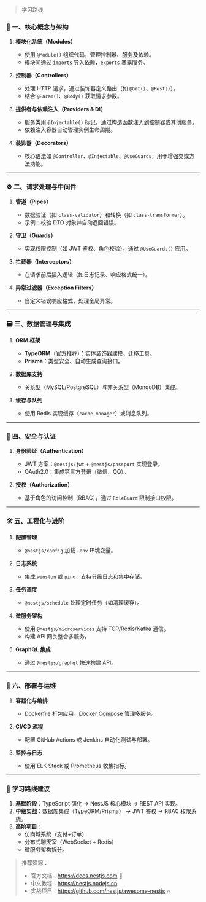 > 学习路线

### 🧩 **一、核心概念与架构**

1. **模块化系统（Modules）**

   - 使用 `@Module()` 组织代码，管理控制器、服务及依赖。
   - 模块间通过 `imports` 导入依赖，`exports` 暴露服务。

2. **控制器（Controllers）**

   - 处理 HTTP 请求，通过装饰器定义路由（如 `@Get()`、`@Post()`）。
   - 结合 `@Param()`、`@Body()` 获取请求参数。

3. **提供者与依赖注入（Providers & DI）**

   - 服务类用 `@Injectable()` 标记，通过构造函数注入到控制器或其他服务。
   - 依赖注入容器自动管理实例生命周期。

4. **装饰器（Decorators）**
   - 核心语法如 `@Controller`、`@Injectable`、`@UseGuards`，用于增强类或方法功能。

---

### ⚙️ **二、请求处理与中间件**

1. **管道（Pipes）**

   - 数据验证（如 `class-validator`）和转换（如 `class-transformer`）。
   - 示例：校验 DTO 对象并自动返回错误。

2. **守卫（Guards）**

   - 实现权限控制（如 JWT 鉴权、角色校验），通过 `@UseGuards()` 应用。

3. **拦截器（Interceptors）**

   - 在请求前后插入逻辑（如日志记录、响应格式统一）。

4. **异常过滤器（Exception Filters）**
   - 自定义错误响应格式，处理全局异常。

---

### 🗃️ **三、数据管理与集成**

1. **ORM 框架**

   - **TypeORM**（官方推荐）：实体装饰器建模、迁移工具。
   - **Prisma**：类型安全、自动生成查询接口。

2. **数据库支持**

   - 关系型（MySQL/PostgreSQL）与非关系型（MongoDB）集成。

3. **缓存与队列**
   - 使用 Redis 实现缓存（`cache-manager`）或消息队列。

---

### 🔐 **四、安全与认证**

1. **身份验证（Authentication）**

   - JWT 方案：`@nestjs/jwt` + `@nestjs/passport` 实现登录。
   - OAuth2.0：集成第三方登录（微信、QQ）。

2. **授权（Authorization）**
   - 基于角色的访问控制（RBAC），通过 `RoleGuard` 限制接口权限。

---

### 🛠️ **五、工程化与进阶**

1. **配置管理**

   - `@nestjs/config` 加载 `.env` 环境变量。

2. **日志系统**

   - 集成 `winston` 或 `pino`，支持分级日志和集中存储。

3. **任务调度**

   - `@nestjs/schedule` 处理定时任务（如清理缓存）。

4. **微服务架构**

   - 使用 `@nestjs/microservices` 支持 TCP/Redis/Kafka 通信。
   - 构建 API 网关整合多服务。

5. **GraphQL 集成**
   - 通过 `@nestjs/graphql` 快速构建 API。

---

### 🚀 **六、部署与运维**

1. **容器化与编排**

   - Dockerfile 打包应用，Docker Compose 管理多服务。

2. **CI/CD 流程**

   - 配置 GitHub Actions 或 Jenkins 自动化测试与部署。

3. **监控与日志**
   - 使用 ELK Stack 或 Prometheus 收集指标。

---

### 📌 **学习路线建议**

1. **基础阶段**：TypeScript 强化 → NestJS 核心模块 → REST API 实现。
2. **中级实战**：数据库集成（TypeORM/Prisma） → JWT 鉴权 → RBAC 权限系统。
3. **高阶项目**：
   - 仿商城系统（支付+订单）
   - 分布式聊天室（WebSocket + Redis）
   - 微服务架构拆分。

> 推荐资源：
>
> - 官方文档：https://docs.nestjs.com 📘
> - 中文教程：https://nestjs.nodejs.cn
> - 实战项目：https://github.com/nestjs/awesome-nestjs ⭐
